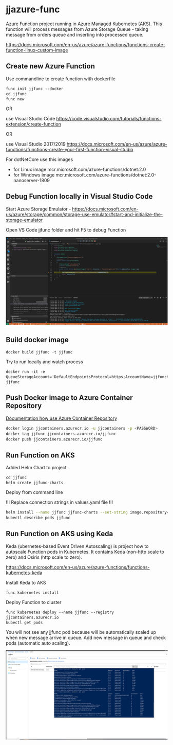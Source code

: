# jjazure-func
Azure Function project running in Azure Managed Kubernetes (AKS). 
This function will process messages from Azure Storage Queue - taking message from orders queue and inserting into processed queue.

https://docs.microsoft.com/en-us/azure/azure-functions/functions-create-function-linux-custom-image

## Create new Azure Function
Use commandline to create function with dockerfile

```
func init jjfunc --docker
cd jjfunc
func new
```

OR 

use Visual Studio Code https://code.visualstudio.com/tutorials/functions-extension/create-function

OR

use Visual Studio 2017/2019 https://docs.microsoft.com/en-us/azure/azure-functions/functions-create-your-first-function-visual-studio

For dotNetCore use this images
- for Linux image mcr.microsoft.com/azure-functions/dotnet:2.0
- for Windows image mcr.microsoft.com/azure-functions/dotnet:2.0-nanoserver-1809

## Debug Function locally in Visual Studio Code

Start Azure Storage Emulator - https://docs.microsoft.com/en-us/azure/storage/common/storage-use-emulator#start-and-initialize-the-storage-emulator

Open VS Code jjfunc folder and hit F5 to debug Function

![Debug Function](media/debug-vscode.png)

## Build docker image

```
docker build jjfunc -t jjfunc
```

Try to run locally and watch process

```
docker run -it -e QueueStorageAccount='DefaultEndpointsProtocol=https;AccountName=jjfunctionastorage;AccountKey=KEY' jjfunc
```

## Push Docker image to Azure Container Repository
[Documentation how use Azure Container Repository](https://docs.microsoft.com/en-us/azure/container-registry/container-registry-get-started-docker-cli)

```bash
docker login jjcontainers.azurecr.io -u jjcontainers -p <PASSWORD>
docker tag jjfunc jjcontainers.azurecr.io/jjfunc
docker push jjcontainers.azurecr.io/jjfunc
```

## Run Function on AKS

Added Helm Chart to project

```
cd jjfunc
helm create jjfunc-charts
```

Deploy from command line

!!! Replace connection strings in values.yaml file !!!

```bash
helm install --name jjfunc jjfunc-charts --set-string image.repository=jjcontainers.azurecr.io/jjfunc --set-string image.tag=latest
kubectl describe pods jjfunc
```

## Run Function on AKS using Keda

Keda (ubernetes-based Event Driven Autoscaling) is project how to autoscale Function pods in Kubernetes. It contains Keda (non-http scale to zero) and Osiris (http scale to zero).

https://docs.microsoft.com/en-us/azure/azure-functions/functions-kubernetes-keda

Install Keda to AKS

```
func kubernetes install
```

Deploy Function to cluster
```
func kubernetes deploy --name jjfunc --registry jjcontainers.azurecr.io
kubectl get pods
```

You will not see any jjfunc pod because will be automatically scaled up when new message arrive in queue. Add new message in queue and check pods (automatic auto scaling).

![Keda scaling Function](media/keda.png)